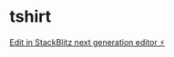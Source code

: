 # tshirt

[Edit in StackBlitz next generation editor ⚡️](https://stackblitz.com/~/github.com/aymaneids/tshirt)